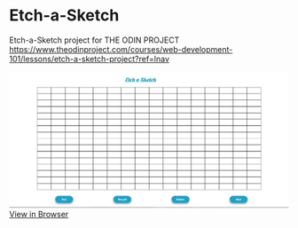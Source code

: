 # Etch-a-Sketch
 Etch-a-Sketch project for THE ODIN PROJECT https://www.theodinproject.com/courses/web-development-101/lessons/etch-a-sketch-project?ref=lnav
 
<img src="/Images/etch.png">
<a href="https://miknick.github.io/Etch-a-Sketch/">View in Browser</a>
 

